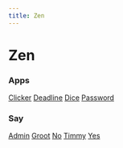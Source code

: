```yaml
---
title: Zen
---
```

# Zen

### Apps

[Clicker](/apps/clicker/) [Deadline](/apps/deadline/) [Dice](/apps/dice/) [Password](/apps/password/)

### Say

[Admin](/say/admin/) [Groot](/say/groot/) [No](/say/no/) [Timmy](/say/timmy/) [Yes](/say/yes/)
